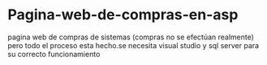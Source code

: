 # Pagina-web-de-compras-en-asp
pagina web de compras de sistemas (compras no se efectúan realmente) pero todo el proceso esta hecho.se necesita visual studio y sql server para su correcto funcionamiento
